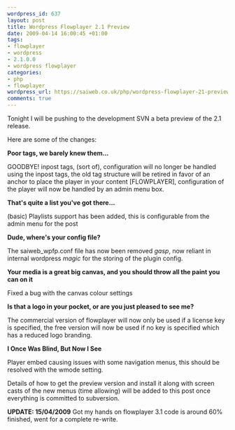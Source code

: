 ```yaml
--- 
wordpress_id: 637
layout: post
title: Wordpress Flowplayer 2.1 Preview
date: 2009-04-14 16:00:45 +01:00
tags: 
- flowplayer
- wordpress
- 2.1.0.0
- wordpress flowplayer
categories: 
- php
- flowplayer
wordpress_url: https://saiweb.co.uk/php/wordpress-flowplayer-21-preview
comments: true
---
```

Tonight I will be pushing to the development SVN a beta preview of the 2.1 release.

Here are some of the changes:


<strong>Poor tags, we barely knew them...</strong>

GOODBYE! inpost tags, (sort of), configuration will no longer be handled using the inpost tags, the old tag structure will be retired in favor of an anchor to place the player in your content [FLOWPLAYER], configuration of the player will now be handled by an admin menu box.

<strong>That's quite a list you've got there...</strong>

(basic) Playlists support has been added, this is configurable from the admin menu for the post

<strong>Dude, where's your config file?</strong>

The saiweb_wpfp.conf file has now been removed *gasp*, now reliant in internal wordpress *magic* for the storing of the plugin config.

<strong>Your media is a great big canvas, and you should throw all the paint you can on it</strong>

Fixed a bug with the canvas colour settings

<strong>Is that a logo in your pocket, or are you just pleased to see me?</strong>

The commercial version of flowplayer will now only be used if a license key is specified, the free version will now be used if no key is specified which has a reduced logo branding.

<strong>I Once Was Blind, But Now I See</strong>

Player embed causing issues with some navigation menus, this should be resolved with the wmode setting.

Details of how to get the preview version and install it along with screen casts of the new menus (time allowing) will be added to this post once everything is committed to subversion.

<strong>UPDATE: 15/04/2009</strong> Got my hands on flowplayer 3.1 code is around 60% finished, went for a complete re-write.
